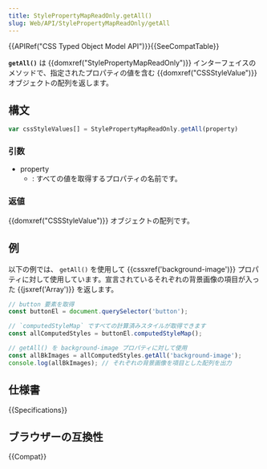 ```yaml
---
title: StylePropertyMapReadOnly.getAll()
slug: Web/API/StylePropertyMapReadOnly/getAll
---
```

{{APIRef("CSS Typed Object Model API")}}{{SeeCompatTable}}

**`getAll()`** は {{domxref("StylePropertyMapReadOnly")}} インターフェイスのメソッドで、指定されたプロパティの値を含む {{domxref("CSSStyleValue")}} オブジェクトの配列を返します。

## 構文

```js
var cssStyleValues[] = StylePropertyMapReadOnly.getAll(property)
```

### 引数

- property
  - : すべての値を取得するプロパティの名前です。

### 返値

{{domxref("CSSStyleValue")}} オブジェクトの配列です。

## 例

以下の例では、 `getAll()` を使用して {{cssxref('background-image')}} プロパティに対して使用しています。宣言されているそれぞれの背景画像の項目が入った {{jsxref('Array')}} を返します。

```js
// button 要素を取得
const buttonEl = document.querySelector('button');

// `computedStyleMap` ですべての計算済みスタイルが取得できます
const allComputedStyles = buttonEl.computedStyleMap();

// getAll() を background-image プロパティに対して使用
const allBkImages = allComputedStyles.getAll('background-image');
console.log(allBkImages); // それぞれの背景画像を項目とした配列を出力
```

## 仕様書

{{Specifications}}

## ブラウザーの互換性

{{Compat}}
